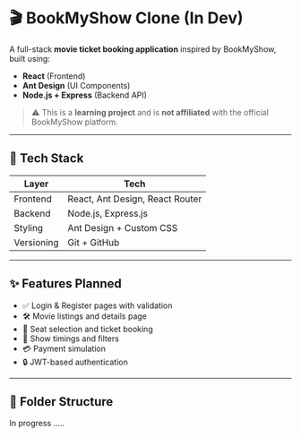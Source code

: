 # 🎬 BookMyShow Clone (In Dev)

A full-stack **movie ticket booking application** inspired by BookMyShow, built using:

- **React** (Frontend)
- **Ant Design** (UI Components)
- **Node.js + Express** (Backend API)

> ⚠️ This is a **learning project** and is **not affiliated** with the official BookMyShow platform.

---

## 🚀 Tech Stack

| Layer      | Tech                  |
|------------|------------------------|
| Frontend   | React, Ant Design, React Router |
| Backend    | Node.js, Express.js    |
| Styling    | Ant Design + Custom CSS |
| Versioning | Git + GitHub           |

---

## ✨ Features Planned

- ✅ Login & Register pages with validation  
- 🛠️ Movie listings and details page  
- 🛒 Seat selection and ticket booking  
- 📅 Show timings and filters  
- 💳 Payment simulation  
- 🔒 JWT-based authentication

---

## 📁 Folder Structure
In progress .....
